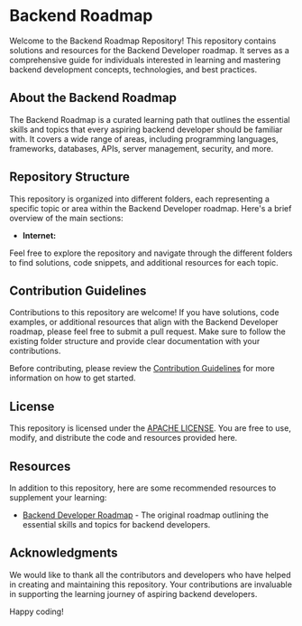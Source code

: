 # Backend Roadmap

Welcome to the Backend Roadmap Repository! This repository contains solutions and resources for the Backend Developer 
roadmap. It serves as a comprehensive guide for individuals interested in learning and mastering backend development 
concepts, technologies, and best practices.

## About the Backend Roadmap

The Backend Roadmap is a curated learning path that outlines the essential skills and topics that every aspiring 
backend developer should be familiar with. It covers a wide range of areas, including programming languages, 
frameworks, databases, APIs, server management, security, and more.

## Repository Structure

This repository is organized into different folders, each representing a specific topic or area within the Backend
Developer roadmap. Here's a brief overview of the main sections:

- **Internet:** 

Feel free to explore the repository and navigate through the different folders to find solutions, code snippets, and additional resources for each topic.

## Contribution Guidelines

Contributions to this repository are welcome! If you have solutions, code examples, or additional resources that 
align with the Backend Developer roadmap, please feel free to submit a pull request. Make sure to follow the existing 
folder structure and provide clear documentation with your contributions.

Before contributing, please review the [Contribution Guidelines](CONTRIBUTING.md) for more information on how to get started.

## License

This repository is licensed under the [APACHE LICENSE](https://www.apache.org/licenses/LICENSE-2.0). You are free to use, modify, and distribute the code and resources provided here.

## Resources

In addition to this repository, here are some recommended resources to supplement your learning:

- [Backend Developer Roadmap](https://roadmap.sh/backend) - The original roadmap outlining the essential skills and topics for backend developers.

## Acknowledgments

We would like to thank all the contributors and developers who have helped in creating and maintaining this repository. 
Your contributions are invaluable in supporting the learning journey of aspiring backend developers.

Happy coding!
